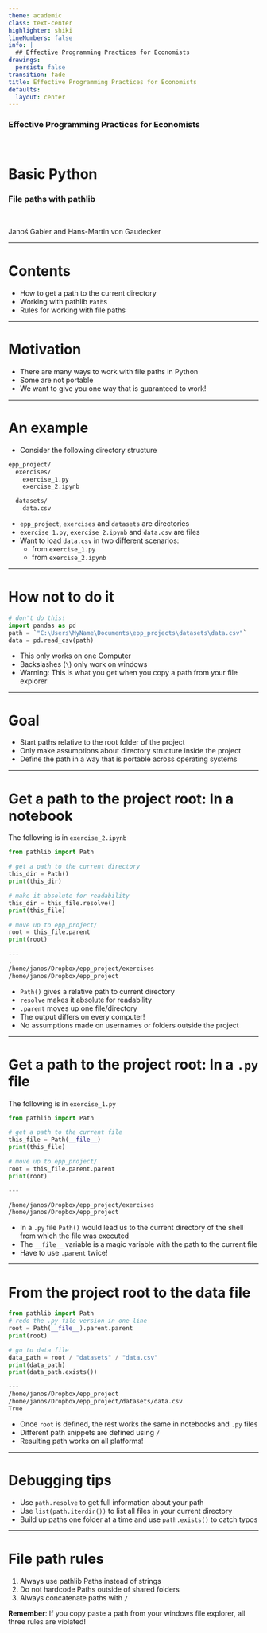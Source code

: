 ```yaml
---
theme: academic
class: text-center
highlighter: shiki
lineNumbers: false
info: |
  ## Effective Programming Practices for Economists
drawings:
  persist: false
transition: fade
title: Effective Programming Practices for Economists
defaults:
  layout: center
---
```


### Effective Programming Practices for Economists

<br/>

# Basic Python

### File paths with pathlib

<br/>


Janoś Gabler and Hans-Martin von Gaudecker

---

# Contents

- How to get a path to the current directory
- Working with pathlib `Path`s
- Rules for working with file paths


---

# Motivation

- There are many ways to work with file paths in Python
- Some are not portable
- We want to give you one way that is guaranteed to work!

---

# An example

- Consider the following directory structure

```bash
epp_project/
  exercises/
    exercise_1.py
    exercise_2.ipynb

  datasets/
    data.csv
```

- `epp_project`, `exercises` and `datasets` are directories
- `exercise_1.py`, `exercise_2.ipynb` and `data.csv` are files
- Want to load `data.csv` in two different scenarios:
  - from `exercise_1.py`
  - from `exercise_2.ipynb`


---

# How not to do it


```python
# don't do this!
import pandas as pd
path = `"C:\Users\MyName\Documents\epp_projects\datasets\data.csv"`
data = pd.read_csv(path)
```

- This only works on one Computer
- Backslashes (`\`) only work on windows
- Warning: This is what you get when you copy a path from your file explorer

---

# Goal

- Start paths relative to the root folder of the project
- Only make assumptions about directory structure inside the project
- Define the path in a way that is portable across operating systems



---

# Get a path to the project root: In a notebook

<div class="grid grid-cols-2 gap-4">
<div>

The following is in `exercise_2.ipynb`

```python
from pathlib import Path

# get a path to the current directory
this_dir = Path()
print(this_dir)

# make it absolute for readability
this_dir = this_file.resolve()
print(this_file)

# move up to epp_project/
root = this_file.parent
print(root)
```

```txt
---
.
/home/janos/Dropbox/epp_project/exercises
/home/janos/Dropbox/epp_project
```

</div>
<div>

- `Path()` gives a relative path to current directory
- `resolve` makes it absolute for readability
- `.parent` moves up one file/directory
- The output differs on every computer!
- No assumptions made on usernames or folders outside the project

</div>
</div>


---

# Get a path to the project root: In a `.py` file

<div class="grid grid-cols-2 gap-4">
<div>

The following is in `exercise_1.py`

```python
from pathlib import Path

# get a path to the current file
this_file = Path(__file__)
print(this_file)

# move up to epp_project/
root = this_file.parent.parent
print(root)
```
```txt
---

/home/janos/Dropbox/epp_project/exercises
/home/janos/Dropbox/epp_project

```

</div>
<div>

- In a `.py` file `Path()` would lead us to the current directory of the shell from which the file was executed
- The `__file__` variable is a magic variable with the path to the current file
- Have to use `.parent` twice!

</div>
</div>


---

# From the project root to the data file

<div class="grid grid-cols-2 gap-4">
<div>


```python
from pathlib import Path
# redo the .py file version in one line
root = Path(__file__).parent.parent
print(root)

# go to data file
data_path = root / "datasets" / "data.csv"
print(data_path)
print(data_path.exists())
```
```txt
---
/home/janos/Dropbox/epp_project
/home/janos/Dropbox/epp_project/datasets/data.csv
True

```

</div>
<div>

- Once `root` is defined, the rest works the same in notebooks and `.py` files
- Different path snippets are defined using `/`
- Resulting path works on all platforms!


</div>
</div>


---

# Debugging tips




- Use `path.resolve` to get full information about your path
- Use `list(path.iterdir())` to list all files in your current directory
- Build up paths one folder at a time and use `path.exists()` to catch typos


---

# File path rules

  1. Always use pathlib Paths instead of strings
  2. Do not hardcode Paths outside of shared folders
  3. Always concatenate paths with `/`


**Remember**: If you copy paste a path from your windows file explorer, all three rules are violated!
